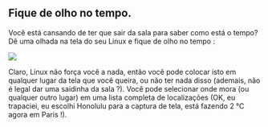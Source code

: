 

<div id="corps">

<h2>Fique de olho no tempo.</h2>

Você está cansando de ter que sair da sala para saber como está o 
tempo? Dê uma olhada na tela do seu Linux e fique de olho no tempo :

<img src="Images/weather.png">

Claro, Linux não força você a nada, então você pode colocar  isto em 
qualquer lugar da tela que você queira, ou não ter nada disso (ademais, 
não é legal dar uma saidinha da sala ?). Você pode selecionar onde mora 
(ou qualquer outro lugar) em uma lista completa de localizações (OK, eu 
trapaciei, eu escolhi Honolulu para a captura de tela, está fazendo 2 °C 
agora em Paris !).

</div>


